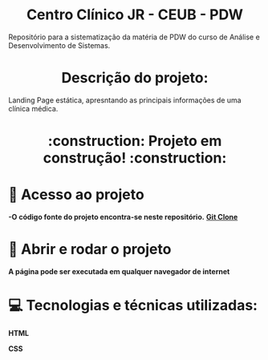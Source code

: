 # <h1 align="center"> Centro Clínico JR - CEUB - PDW </h1>

Repositório para a sistematização da matéria de PDW do curso de Análise e Desenvolvimento de Sistemas. 

# <h1 align="center"> Descrição do projeto: </h1>

Landing Page estática, apresntando as principais informações de uma clínica médica.

<h1 align="center"> :construction: Projeto em construção! :construction: </h1>

# :file_folder: Acesso ao projeto

**-O código fonte do projeto encontra-se neste repositório.**
**[Git Clone ](https://github.com/Rosa-Junior/landingpage.git)**

# :floppy_disk: Abrir e rodar o projeto

**A página pode ser executada em qualquer navegador de internet**

# :computer: Tecnologias e técnicas utilizadas:

**HTML**

**CSS**